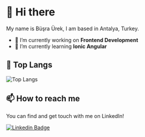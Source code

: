 # 👋 Hi there

My name is Büşra Ürek, I am based in Antalya, Turkey.
- 🔭 I’m currently working on **Frontend Development**
- 🌱 I’m currently learning **Ionic Angular**


## 💼 Top Langs

![Top Langs](https://github-readme-stats.vercel.app/api/top-langs/?username=busraurek&show_icons=true&theme=prussian&count_private=true&layout=compact)


## 📫 How to reach me

You can find and get touch with me on LinkedIn!

[![Linkedin Badge](https://img.shields.io/badge/busraurek-follow%20on%20linkedin-blue?style=for-the-badge&logo=linkedin)](https://www.linkedin.com/in/busraurek/)



<!---
busraurek/busraurek is a ✨ special ✨ repository because its `README.md` (this file) appears on your GitHub profile.
You can click the Preview link to take a look at your changes.
--->
